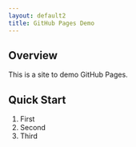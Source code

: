 ```yaml
---
layout: default2
title: GitHub Pages Demo
---
```

## Overview

This is a site to demo GitHub Pages.

## Quick Start

1. First
2. Second
3. Third
